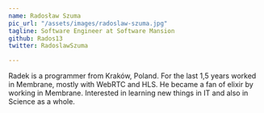 ```yaml
---
name: Radosław Szuma
pic_url: "/assets/images/radoslaw-szuma.jpg"
tagline: Software Engineer at Software Mansion
github: Rados13
twitter: RadoslawSzuma

---
```

Radek is a programmer from Kraków, Poland. For the last 1,5 years worked in Membrane, mostly with WebRTC and HLS. He became a fan of elixir by working in Membrane. Interested in learning new things in IT and also in Science as a whole.